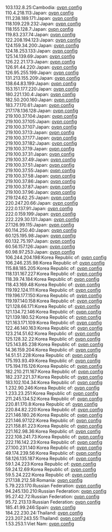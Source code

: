 103.132.8.25:Cambodia: [ovpn config](vpn/103_132_8_25.ovpn)  
110.4.218.113:Japan: [ovpn config](vpn/110_4_218_113.ovpn)  
111.238.189.171:Japan: [ovpn config](vpn/111_238_189_171.ovpn)  
118.109.229.232:Japan: [ovpn config](vpn/118_109_229_232.ovpn)  
118.155.128.7:Japan: [ovpn config](vpn/118_155_128_7.ovpn)  
119.83.237.74:Japan: [ovpn config](vpn/119_83_237_74.ovpn)  
122.208.194.123:Japan: [ovpn config](vpn/122_208_194_123.ovpn)  
124.159.34.200:Japan: [ovpn config](vpn/124_159_34_200.ovpn)  
124.18.253.133:Japan: [ovpn config](vpn/124_18_253_133.ovpn)  
125.14.139.69:Japan: [ovpn config](vpn/125_14_139_69.ovpn)  
126.22.21.173:Japan: [ovpn config](vpn/126_22_21_173.ovpn)  
126.91.44.220:Japan: [ovpn config](vpn/126_91_44_220.ovpn)  
126.95.255.199:Japan: [ovpn config](vpn/126_95_255_199.ovpn)  
131.213.155.209:Japan: [ovpn config](vpn/131_213_155_209.ovpn)  
138.64.83.199:Japan: [ovpn config](vpn/138_64_83_199.ovpn)  
153.151.177.220:Japan: [ovpn config](vpn/153_151_177_220.ovpn)  
180.221.130.4:Japan: [ovpn config](vpn/180_221_130_4.ovpn)  
182.50.200.160:Japan: [ovpn config](vpn/182_50_200_160.ovpn)  
183.77.170.61:Japan: [ovpn config](vpn/183_77_170_61.ovpn)  
217.178.136.128:Japan: [ovpn config](vpn/217_178_136_128.ovpn)  
219.100.37.104:Japan: [ovpn config](vpn/219_100_37_104.ovpn)  
219.100.37.105:Japan: [ovpn config](vpn/219_100_37_105.ovpn)  
219.100.37.107:Japan: [ovpn config](vpn/219_100_37_107.ovpn)  
219.100.37.13:Japan: [ovpn config](vpn/219_100_37_13.ovpn)  
219.100.37.177:Japan: [ovpn config](vpn/219_100_37_177.ovpn)  
219.100.37.182:Japan: [ovpn config](vpn/219_100_37_182.ovpn)  
219.100.37.19:Japan: [ovpn config](vpn/219_100_37_19.ovpn)  
219.100.37.31:Japan: [ovpn config](vpn/219_100_37_31.ovpn)  
219.100.37.49:Japan: [ovpn config](vpn/219_100_37_49.ovpn)  
219.100.37.51:Japan: [ovpn config](vpn/219_100_37_51.ovpn)  
219.100.37.55:Japan: [ovpn config](vpn/219_100_37_55.ovpn)  
219.100.37.58:Japan: [ovpn config](vpn/219_100_37_58.ovpn)  
219.100.37.86:Japan: [ovpn config](vpn/219_100_37_86.ovpn)  
219.100.37.87:Japan: [ovpn config](vpn/219_100_37_87.ovpn)  
219.100.37.96:Japan: [ovpn config](vpn/219_100_37_96.ovpn)  
219.124.62.25:Japan: [ovpn config](vpn/219_124_62_25.ovpn)  
220.247.20.66:Japan: [ovpn config](vpn/220_247_20_66.ovpn)  
222.0.137.91:Japan: [ovpn config](vpn/222_0_137_91.ovpn)  
222.0.159.199:Japan: [ovpn config](vpn/222_0_159_199.ovpn)  
222.229.30.131:Japan: [ovpn config](vpn/222_229_30_131.ovpn)  
27.126.99.115:Japan: [ovpn config](vpn/27_126_99_115.ovpn)  
60.114.250.40:Japan: [ovpn config](vpn/60_114_250_40.ovpn)  
60.125.195.98:Japan: [ovpn config](vpn/60_125_195_98.ovpn)  
60.132.75.197:Japan: [ovpn config](vpn/60_132_75_197.ovpn)  
60.56.157.126:Japan: [ovpn config](vpn/60_56_157_126.ovpn)  
60.98.97.253:Japan: [ovpn config](vpn/60_98_97_253.ovpn)  
106.244.204.198:Korea Republic of: [ovpn config](vpn/106_244_204_198.ovpn)  
106.246.235.98:Korea Republic of: [ovpn config](vpn/106_246_235_98.ovpn)  
115.88.185.205:Korea Republic of: [ovpn config](vpn/115_88_185_205.ovpn)  
118.131.167.227:Korea Republic of: [ovpn config](vpn/118_131_167_227.ovpn)  
118.39.74.184:Korea Republic of: [ovpn config](vpn/118_39_74_184.ovpn)  
118.43.169.48:Korea Republic of: [ovpn config](vpn/118_43_169_48.ovpn)  
119.192.124.111:Korea Republic of: [ovpn config](vpn/119_192_124_111.ovpn)  
119.196.177.150:Korea Republic of: [ovpn config](vpn/119_196_177_150.ovpn)  
119.197.140.158:Korea Republic of: [ovpn config](vpn/119_197_140_158.ovpn)  
121.128.66.171:Korea Republic of: [ovpn config](vpn/121_128_66_171.ovpn)  
121.134.72.146:Korea Republic of: [ovpn config](vpn/121_134_72_146.ovpn)  
121.139.180.52:Korea Republic of: [ovpn config](vpn/121_139_180_52.ovpn)  
121.163.171.109:Korea Republic of: [ovpn config](vpn/121_163_171_109.ovpn)  
122.46.140.163:Korea Republic of: [ovpn config](vpn/122_46_140_163.ovpn)  
123.214.51.62:Korea Republic of: [ovpn config](vpn/123_214_51_62.ovpn)  
125.128.32.22:Korea Republic of: [ovpn config](vpn/125_128_32_22.ovpn)  
125.143.85.238:Korea Republic of: [ovpn config](vpn/125_143_85_238.ovpn)  
14.36.159.204:Korea Republic of: [ovpn config](vpn/14_36_159_204.ovpn)  
14.51.51.228:Korea Republic of: [ovpn config](vpn/14_51_51_228.ovpn)  
175.193.93.49:Korea Republic of: [ovpn config](vpn/175_193_93_49.ovpn)  
175.194.115.126:Korea Republic of: [ovpn config](vpn/175_194_115_126.ovpn)  
182.210.211.167:Korea Republic of: [ovpn config](vpn/182_210_211_167.ovpn)  
182.237.221.37:Korea Republic of: [ovpn config](vpn/182_237_221_37.ovpn)  
183.102.104.34:Korea Republic of: [ovpn config](vpn/183_102_104_34.ovpn)  
1.232.90.246:Korea Republic of: [ovpn config](vpn/1_232_90_246.ovpn)  
1.233.23.251:Korea Republic of: [ovpn config](vpn/1_233_23_251.ovpn)  
211.245.134.52:Korea Republic of: [ovpn config](vpn/211_245_134_52.ovpn)  
220.81.170.8:Korea Republic of: [ovpn config](vpn/220_81_170_8.ovpn)  
220.84.82.220:Korea Republic of: [ovpn config](vpn/220_84_82_220.ovpn)  
221.146.180.26:Korea Republic of: [ovpn config](vpn/221_146_180_26.ovpn)  
221.146.97.122:Korea Republic of: [ovpn config](vpn/221_146_97_122.ovpn)  
221.158.81.223:Korea Republic of: [ovpn config](vpn/221_158_81_223.ovpn)  
221.162.98.36:Korea Republic of: [ovpn config](vpn/221_162_98_36.ovpn)  
222.108.241.73:Korea Republic of: [ovpn config](vpn/222_108_241_73.ovpn)  
222.116.142.23:Korea Republic of: [ovpn config](vpn/222_116_142_23.ovpn)  
27.100.231.140:Korea Republic of: [ovpn config](vpn/27_100_231_140.ovpn)  
49.174.239.56:Korea Republic of: [ovpn config](vpn/49_174_239_56.ovpn)  
58.126.135.187:Korea Republic of: [ovpn config](vpn/58_126_135_187.ovpn)  
59.1.24.223:Korea Republic of: [ovpn config](vpn/59_1_24_223.ovpn)  
59.24.12.69:Korea Republic of: [ovpn config](vpn/59_24_12_69.ovpn)  
59.5.24.222:Korea Republic of: [ovpn config](vpn/59_5_24_222.ovpn)  
217.138.212.58:Romania: [ovpn config](vpn/217_138_212_58.ovpn)  
5.79.223.170:Russian Federation: [ovpn config](vpn/5_79_223_170.ovpn)  
94.245.130.210:Russian Federation: [ovpn config](vpn/94_245_130_210.ovpn)  
95.27.42.72:Russian Federation: [ovpn config](vpn/95_27_42_72.ovpn)  
95.72.213.13:Russian Federation: [ovpn config](vpn/95_72_213_13.ovpn)  
185.41.99.246:Spain: [ovpn config](vpn/185_41_99_246.ovpn)  
184.22.230.24:Thailand: [ovpn config](vpn/184_22_230_24.ovpn)  
223.207.243.55:Thailand: [ovpn config](vpn/223_207_243_55.ovpn)  
1.53.253.1:Viet Nam: [ovpn config](vpn/1_53_253_1.ovpn)  
